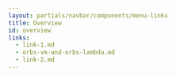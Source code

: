 ```yaml
---
layout: partials/navbar/components/menu-links
title: Overview
id: overview
links:
  - link-1.md
  - orbs-vm-and-orbs-lambda.md
  - link-2.md
---
```

